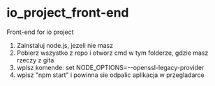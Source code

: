 # io_project_front-end
Front-end for io project

1. Zainstaluj node.js, jezeli nie masz
2. Pobierz wszystko z repo i otworz cmd w tym folderze, gdzie masz rzeczy z gita
3. wpisz komende: set NODE_OPTIONS=--openssl-legacy-provider
4. wpisz "npm start" i powinna sie odpalic aplikacja w przegladarce
